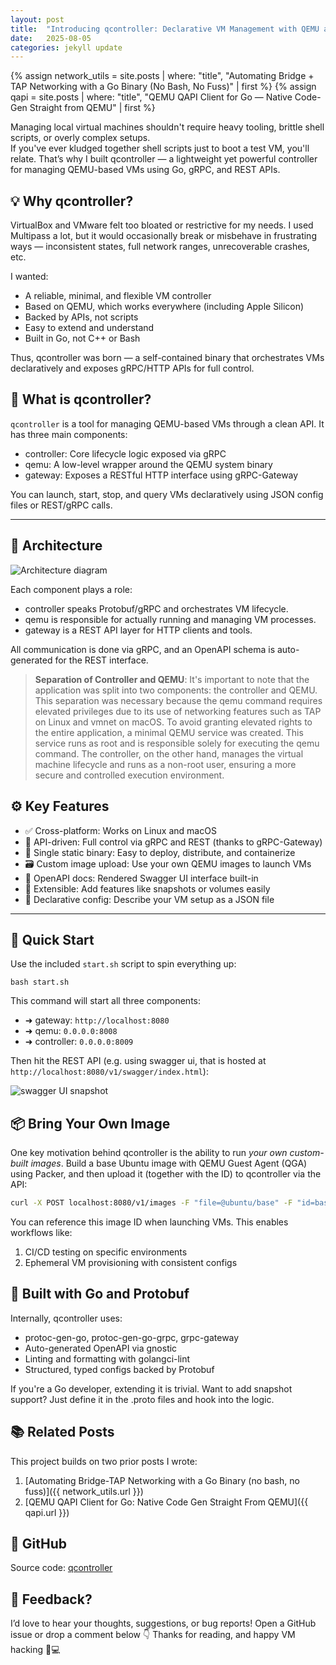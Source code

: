 ```yaml
---
layout: post
title:  "Introducing qcontroller: Declarative VM Management with QEMU and Go"
date:   2025-08-05
categories: jekyll update
---
```

{% assign network_utils = site.posts | where: "title", "Automating Bridge + TAP Networking with a Go Binary (No Bash, No Fuss)" | first %}
{% assign qapi = site.posts | where: "title", "QEMU QAPI Client for Go — Native Code-Gen Straight from QEMU" | first %}

Managing local virtual machines shouldn't require heavy tooling, brittle shell scripts, or overly complex setups.  
If you've ever kludged together shell scripts just to boot a test VM, you'll relate.
That’s why I built qcontroller — a lightweight yet powerful controller for managing QEMU-based VMs using Go, gRPC, and REST APIs.

## 💡 Why qcontroller?

VirtualBox and VMware felt too bloated or restrictive for my needs. I used Multipass a lot, but it would occasionally break or misbehave in frustrating ways — inconsistent states, full network ranges, unrecoverable crashes, etc.

I wanted:

- A reliable, minimal, and flexible VM controller
- Based on QEMU, which works everywhere (including Apple Silicon)
- Backed by APIs, not scripts
- Easy to extend and understand
- Built in Go, not C++ or Bash

Thus, qcontroller was born — a self-contained binary that orchestrates VMs declaratively and exposes gRPC/HTTP APIs for full control.
## 🧠 What is qcontroller?

`qcontroller` is a tool for managing QEMU-based VMs through a clean API. It has three main components:

- controller: Core lifecycle logic exposed via gRPC
- qemu: A low-level wrapper around the QEMU system binary
- gateway: Exposes a RESTful HTTP interface using gRPC-Gateway

You can launch, start, stop, and query VMs declaratively using JSON config files or REST/gRPC calls.

---

## 🔧 Architecture

![Architecture diagram](https://dev-to-uploads.s3.amazonaws.com/uploads/articles/o9rrdo1t434v5x1pn57c.jpeg)

Each component plays a role:

- controller speaks Protobuf/gRPC and orchestrates VM lifecycle.
- qemu is responsible for actually running and managing VM processes.
- gateway is a REST API layer for HTTP clients and tools.

All communication is done via gRPC, and an OpenAPI schema is auto-generated for the REST interface.

> **Separation of Controller and QEMU**: It's important to note that the application was split into two  components: the controller and QEMU. This separation was necessary because the qemu command requires elevated privileges due to its use of networking features such as TAP on Linux and vmnet on macOS. To avoid granting elevated rights to the entire application, a minimal QEMU service was created. This service runs as root and is responsible solely for executing the qemu command. The controller, on the other hand, manages the virtual machine lifecycle and runs as a non-root user, ensuring a more secure and controlled execution environment.

## ⚙️ Key Features

- ✅ Cross-platform: Works on Linux and macOS
- 📡 API-driven: Full control via gRPC and REST (thanks to gRPC-Gateway)
- 🧱 Single static binary: Easy to deploy, distribute, and containerize
- 🗃️ Custom image upload: Use your own QEMU images to launch VMs
- 📜 OpenAPI docs: Rendered Swagger UI interface built-in
- 🔄 Extensible: Add features like snapshots or volumes easily
- 🧠 Declarative config: Describe your VM setup as a JSON file

---

## 🚀 Quick Start

Use the included `start.sh` script to spin everything up:

```shell
bash start.sh
```

This command will start all three components:
- ➜ gateway: `http://localhost:8080`
- ➜ qemu: `0.0.0.0:8008`
- ➜ controller: `0.0.0.0:8009`

Then hit the REST API (e.g. using swagger ui, that is hosted at `http://localhost:8080/v1/swagger/index.html`):


![swagger UI snapshot](https://dev-to-uploads.s3.amazonaws.com/uploads/articles/rmyaucjrtpif1rf1tw9b.png)

## 📦 Bring Your Own Image
One key motivation behind qcontroller is the ability to run _your own custom-built images_.
Build a base Ubuntu image with QEMU Guest Agent (QGA) using Packer, and then upload it (together with the ID) to qcontroller via the API:
```bash
curl -X POST localhost:8080/v1/images -F "file=@ubuntu/base" -F "id=base-image"
```
You can reference this image ID when launching VMs.
This enables workflows like:

1. CI/CD testing on specific environments
2. Ephemeral VM provisioning with consistent configs

## 🧪 Built with Go and Protobuf
Internally, qcontroller uses:
* protoc-gen-go, protoc-gen-go-grpc, grpc-gateway
* Auto-generated OpenAPI via gnostic
* Linting and formatting with golangci-lint
* Structured, typed configs backed by Protobuf

If you're a Go developer, extending it is trivial. Want to add snapshot support? Just define it in the .proto files and hook into the logic.

## 📚 Related Posts
This project builds on two prior posts I wrote:
1. [Automating Bridge-TAP Networking with a Go Binary (no bash, no fuss)]({{ network_utils.url }})
2. [QEMU QAPI Client for Go: Native Code Gen Straight From QEMU]({{ qapi.url }})

## 🔗 GitHub
Source code: [qcontroller](https://github.com/q-controller/qcontroller)
## 💬 Feedback?

I’d love to hear your thoughts, suggestions, or bug reports! Open a GitHub issue or drop a comment below 👇
Thanks for reading, and happy VM hacking 🧠💻
